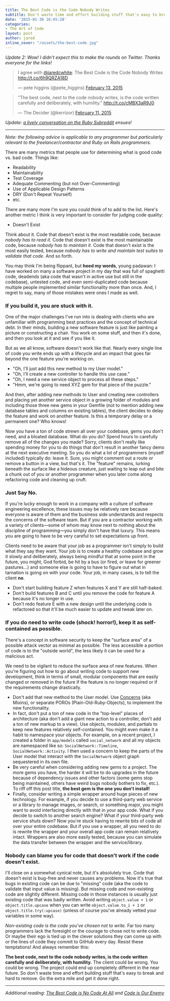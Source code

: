 ```yaml
---
title: The Best Code is the Code Nobody Writes
subtitle: Don't waste time and effort building stuff that's easy to break and hard to remove. Go the extra mile and get it done right.
date: '2015-01-30 16:45:28'
categories:
- The Art of Code
layout: post
author: jared
inline_cover: "/assets/the-best-code.jpg"
---
```


_Update 2: Wow! I didn't expect this to make the rounds on Twitter. Thanks everyone for the links!_

<blockquote class="twitter-tweet" lang="en"><p>I agree with <a href="https://twitter.com/jaredcwhite">@jaredcwhite</a>: The Best Code is the Code Nobody Writes <a href="http://t.co/6h9QRZA18D">http://t.co/6h9QRZA18D</a></p>&mdash; pete higgins (@pete_higgins) <a href="https://twitter.com/pete_higgins/status/566151167961354240">February 13, 2015</a></blockquote> <script async src="//platform.twitter.com/widgets.js" charset="utf-8"></script>

<blockquote class="twitter-tweet" lang="en"><p>&quot;The best code, next to the code nobody writes, is the code written carefully and deliberately, with humility.&quot;&#10;&#10;<a href="http://t.co/cMBX3aR9J0">http://t.co/cMBX3aR9J0</a></p>&mdash; The Decider (@kerrizor) <a href="https://twitter.com/kerrizor/status/565536250606927875">February 11, 2015</a></blockquote> <script async src="//platform.twitter.com/widgets.js" charset="utf-8"></script>

_Update: [a lively conversation on the Ruby Subreddit](https://www.reddit.com/r/ruby/comments/2ujuak/the_best_code_is_the_code_nobody_writes/) ensues!_

----

_Note: the following advice is applicable to any programmer but particularly relevant to the freelancer/contractor and Ruby on Rails programmers._

There are many metrics that people use for determining what is good code vs. bad code. Things like:

* Readability
* Maintainability
* Test Coverage
* Adequate Commenting (but not Over-Commenting)
* Use of Applicable Design Patterns
* DRY (Don't Repeat Yourself)
* etc.

There are many more I'm sure you could think of to add to the list. Here's another metric I think is very important to consider for judging code quality:

* Doesn't Exist

Think about it. Code that doesn't exist is the most readable code, because _nobody has to read it_. Code that doesn't exist is the most maintainable code, because _nobody has to maintain it_. Code that doesn't exist is the most easily tested, because _nobody has to write and maintain test suites to validate that code_. And so forth.

You may think I'm being flippant, but **heed my words**, young padawan: I have worked on many a software project in my day that was full of spaghetti code, deadends (aka code that wasn't in active use but still in the codebase), untested code, and even semi-duplicated code because multiple people implemented similar functionality more than once. And, I regret to say, many of those mistakes were ones I made as well.

### If you build it, you are stuck with it.

One of the major challenges I've run into is dealing with clients who are unfamiliar with programming best practices and the concept of technical debt. In their minds, building a new software feature is just like painting a picture or constructing a chair. You work on some stuff, and then it's done, and then you look at it and see if you like it.

But as we all know, software doesn't work like that. Nearly every single line of code you write ends up with a lifecycle and an impact that goes far beyond the one feature you're working on.

* "Oh, I'll just add this new method to my User model."
* "Oh, I'll create a new controller to handle this use case."
* "Oh, I need a new service object to process all these steps."
* "Hmm, we're going to need XYZ gem for that piece of the puzzle."

And then, after adding new methods to User and creating new controllers and placing yet another service object in a growing folder of modules and including those three new gems in your Gemfile (not to mention adding new database tables and columns on existing tables), the client decides to delay the feature and work on another feature. Is this a temporary delay or a permanent one? Who knows!

Now you have a ton of code strewn all over your codebase, gems you don't need, and a bloated database. What do you do? Spend hours to carefully remove all of the changes you made? Sorry, clients don't really like spending money for you to do things that don't result in another fancy demo at the next executive meeting. So you do what a lot of programmers (myself included) typically do: leave it. Sure, you might comment out a route or remove a button in a view, but that's it. The "feature" remains, lurking beneath the surface like a hideous creature, just waiting to leap out and bite a chunk out of you or another programmer when you later come along refactoring code and cleaning up cruft.

### Just Say No.

If you're lucky enough to work in a company with a culture of software engineering excellence, these issues may be relatively rare because everyone is aware of them and the business side understands and respects the concerns of the software team. But if you are a contractor working with a variety of clients—some of whom may know next to nothing about the discipline of programming—you simply don't have that luxury. This means you are going to have to be very careful to set expectations up front.

Clients need to be aware that your job as a programmer isn't simply to build what they say they want. Your job is to create a healthy codebase and grow it slowly and deliberately, always being mindful that at some point in the future, you might, God forbid, be hit by a bus (or fired, or leave for greener pastures...) and someone else is going to have to figure out what in tarnation is going on with your code. Your job, in many cases, is to tell the client **no**.

* Don't start building feature Z when features X and Y are still half-baked.
* Don't build features B and C until you remove the code for feature A because it's no longer in use.
* Don't redo feature E with a new design until the underlying code is refactored so that it'll be much easier to update and tweak later on.

### If you do need to write code (shock! horror!), keep it as self-contained as possible.

There's a concept in software security to keep the "surface area" of a possible attack vector as minimal as possible. The less accessible a portion of code is to the "outside world", the less likely it can be used for a malicious act.

We need to be vigilant to reduce the surface area of new features. When you're figuring out how to go about writing code to support new development, think in terms of small, modular components that are easily changed or removed in the future if the feature is no longer required or if the requirements change drastically.

* Don't add that new method to the User model. Use [Concerns](https://signalvnoise.com/posts/3372-put-chubby-models-on-a-diet-with-concerns) (aka Mixins), or separate POROs (Plain-Old-Ruby-Objects), to implement the new functionality.
* In fact, don't put a ton of new code in the "top-level" places of architecture (aka don't add a giant new action to a controller, don't add a ton of new markup to a view). Use objects, modules, and partials to keep new features relatively self-contained. You might even make it a habit to namespace your objects. For example, on a recent project, I created a folder in `app/models` called `social_network` and all my objects are namespaced like so: `SocialNetwork::Timeline`, `SocialNetwork::Activity`. I then used a concern to keep the parts of the User model that interact with the `SocialNetwork` object graph sequestered in its own file.
* Be very careful when considering adding new gems to a project. The more gems you have, the harder it will be to do upgrades in the future because of dependency issues and other factors (some gems stop being maintained, others have weird bugs nobody bothers to fix, etc.). To riff off this post title, **the best gem is the one you don't install!**
* Finally, consider writing a simple wrapper around huge pieces of new technology. For example, if you decide to use a third-party web service or a library to manage images, or search, or something major, you might want to avoid interfacing directly with that in your app code. What if you decide to switch to another search engine? What if your third-party web service shuts down? Now you're stuck having to rewrite bits of code all over your entire codebase. But if you use a wrapper, all you need to do is rewrite the wrapper and your overall app code can remain relatively intact. Wrappers are also more easily tested, because you can simulate the data transfer between the wrapper and the service/library.

### Nobody can blame you for code that doesn't work if the code doesn't exist.

I'll close on a somewhat cynical note, but it's absolutely true. Code that doesn't exist is bug-free and never causes any problems. Now it's true that bugs in existing code can be due to "missing" code (aka the code to validate that input value is missing). But missing code and non-existing code are slightly different. Missing code in those instances is usually just existing code that was badly written. Avoid writing `object.value + 1` or `object.title.upcase`  when you can write `object.value.to_i + 1` or `object.title.try(:upcase)` (unless of course you've already vetted your variables in some way).

_Non-existing code is the code you've chosen not to write._ Far too many programmers lack the foresight or the courage to chose not to write code. Or maybe their ego is tied up in the clever solutions they can come up with or the lines of code they commit to GitHub every day. Resist these temptations! And always remember this:

**The best code, next to the code nobody writes, is the code written carefully and deliberately, with humility.** The client could be wrong. You could be wrong. The project could end up completely different in the near future. So don't waste time and effort building stuff that's easy to break and hard to remove. Go the extra mile and get it done right.

----

_Additional reading: [The Best Code is No Code At All](http://blog.codinghorror.com/the-best-code-is-no-code-at-all/) and [Code is Our Enemy](http://www.skrenta.com/2007/05/code_is_our_enemy.html)_

